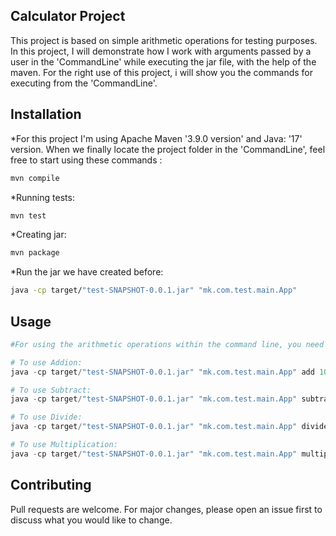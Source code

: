 ## Calculator Project

This project is based on simple arithmetic operations for testing purposes.
In this project, I will demonstrate how I work with arguments passed by a user in the 'CommandLine' while executing the jar file, with the help of the maven. For the right use of this project, i will show you the commands for executing from the 'CommandLine'.

## Installation

*For this project I'm using Apache Maven '3.9.0 version' and Java: '17'  version.
When we finally locate the project folder in the 'CommandLine', feel free to start using these commands :

```bash
mvn compile
```
*Running tests:
```bash
mvn test
```
*Creating jar:
```bash
mvn package 
```
*Run the jar we have created before:
```bash
java -cp target/"test-SNAPSHOT-0.0.1.jar" "mk.com.test.main.App" 
```
## Usage

```python
#For using the arithmetic operations within the command line, you need to follow these steps:

# To use Addion:
java -cp target/"test-SNAPSHOT-0.0.1.jar" "mk.com.test.main.App" add 10 5

# To use Subtract:
java -cp target/"test-SNAPSHOT-0.0.1.jar" "mk.com.test.main.App" subtract 33 2

# To use Divide:
java -cp target/"test-SNAPSHOT-0.0.1.jar" "mk.com.test.main.App" divide 33 2

# To use Multiplication:
java -cp target/"test-SNAPSHOT-0.0.1.jar" "mk.com.test.main.App" multiply 33 2
```

## Contributing

Pull requests are welcome. For major changes, please open an issue first
to discuss what you would like to change.

